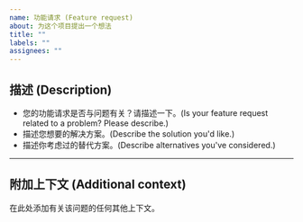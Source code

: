 ```yaml
---
name: 功能请求 (Feature request)
about: 为这个项目提出一个想法
title: ""
labels: ""
assignees: ""
---
```


## 描述 (Description)

- 您的功能请求是否与问题有关？请描述一下。(Is your feature request related to a problem? Please describe.)
- 描述您想要的解决方案。(Describe the solution you'd like.)
- 描述你考虑过的替代方案。(Describe alternatives you've considered.)

---

## 附加上下文 (Additional context)

在此处添加有关该问题的任何其他上下文。
